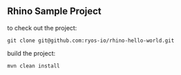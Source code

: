 ## Rhino Sample Project

to check out the project:

```shell script
git clone git@github.com:ryos-io/rhino-hello-world.git
```

build the project:

```shell script
mvn clean install
```